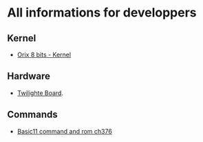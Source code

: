 # All informations for developpers

## Kernel

* [Orix 8 bits - Kernel ](kernel/)

## Hardware 

* [Twilighte Board](hardware/).

## Commands

* [Basic11 command and rom ch376](basic11/)
